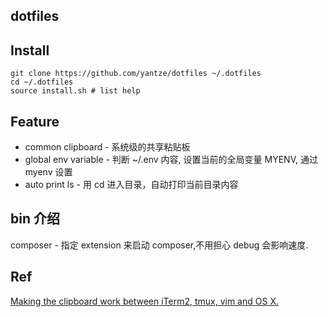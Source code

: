 dotfiles
---

## Install
```
git clone https://github.com/yantze/dotfiles ~/.dotfiles
cd ~/.dotfiles
source install.sh # list help
```

## Feature
- common clipboard - 系统级的共享粘贴板
- global env variable - 判断 ~/.env 内容, 设置当前的全局变量 MYENV, 通过 myenv 设置
- auto print ls - 用 cd 进入目录，自动打印当前目录内容

## bin 介绍
composer - 指定 extension 来启动 composer,不用担心 debug 会影响速度.

## Ref
[Making the clipboard work between iTerm2, tmux, vim and OS X.](https://evertpot.com/osx-tmux-vim-copy-paste-clipboard/)

